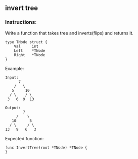 ## invert tree

### Instructions:
Write a function that takes tree and inverts(flips) and returns it.
```
type TNode struct {
    Val     int
    Left    *TNode
    Right   *TNode
}
```
Example:
```
Input:
      7
    /   \
   5     10
  / \    / \
 3   6  9  13

Output:
        7
     /    \
   10      5
  / \     / \
13   9   6   3
```
Expected function:
```
func InvertTree(root *TNode) *TNode {
}
```
